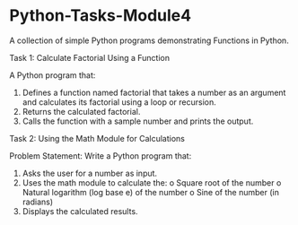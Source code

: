 # Python-Tasks-Module4
A collection of simple Python programs demonstrating Functions in Python.

Task 1: Calculate Factorial Using a Function 

A Python program that:
1.   Defines a function named factorial that takes a number as an argument and calculates its factorial using a loop or recursion.
2.   Returns the calculated factorial.
3.   Calls the function with a sample number and prints the output.


Task 2: Using the Math Module for Calculations
 
Problem Statement: Write a Python program that:
1.   Asks the user for a number as input.
2.   Uses the math module to calculate the:
      o   Square root of the number
      o   Natural logarithm (log base e) of the number
      o   Sine of the number (in radians)
3.   Displays the calculated results.

